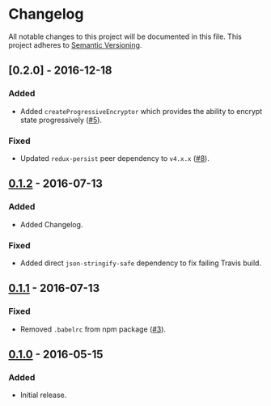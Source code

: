 # Changelog

All notable changes to this project will be documented in this file.
This project adheres to [Semantic Versioning](http://semver.org/).

## [0.2.0] - 2016-12-18
### Added
- Added `createProgressiveEncryptor` which provides the ability to encrypt state progressively ([#5](https://github.com/maxdeviant/redux-persist-transform-encrypt/pull/5)).

### Fixed
- Updated `redux-persist` peer dependency to `v4.x.x` ([#8](https://github.com/maxdeviant/redux-persist-transform-encrypt/issues/8)).

## [0.1.2] - 2016-07-13
### Added
- Added Changelog.

### Fixed
- Added direct `json-stringify-safe` dependency to fix failing Travis build.

## [0.1.1] - 2016-07-13
### Fixed
- Removed `.babelrc` from npm package ([#3](https://github.com/maxdeviant/redux-persist-transform-encrypt/issues/3)).

## [0.1.0] - 2016-05-15
### Added
- Initial release.

[0.1.3]: https://github.com/maxdeviant/redux-persist-transform-encrypt/compare/v0.1.2...v0.1.3
[0.1.2]: https://github.com/maxdeviant/redux-persist-transform-encrypt/compare/v0.1.1...v0.1.2
[0.1.1]: https://github.com/maxdeviant/redux-persist-transform-encrypt/compare/v0.1.0...v0.1.1
[0.1.0]: https://github.com/maxdeviant/redux-persist-transform-encrypt/compare/576d7fc...v0.1.0
